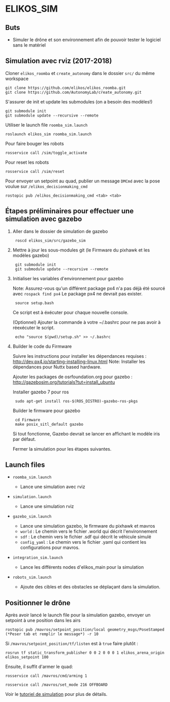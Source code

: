 # ELIKOS_SIM
## Buts
* Simuler le drône et son environnement afin de pouvoir tester le logiciel sans le matériel

## Simulation avec rviz (2017-2018)

Cloner `elikos_roomba` et `create_autonomy` dans le dossier `src/` du même workspace  
````
git clone https://github.com/elikos/elikos_roomba.git
git clone https://github.com/AutonomyLab/create_autonomy.git
````

S'assurer de init et update les submodules (on a besoin des modèles!)  
````
git submodule init
git submodule update --recursive --remote
````

Utiliser le launch file `roomba_sim.launch`  
````
roslaunch elikos_sim roomba_sim.launch
````

Pour faire bouger les robots  
````
rosservice call /sim/toggle_activate
````

Pour reset les robots  
````
rosservice call /sim/reset
````

Pour envoyer un setpoint au quad, publier un message `DMCmd` avec la pose voulue sur `/elikos_decisionmaking_cmd`  
````
rostopic pub /elikos_decisionmaking_cmd <tab> <tab>
````


## Étapes préliminaires pour effectuer une simulation avec gazebo
1. Aller dans le dossier de simulation de gazebo

        roscd elikos_sim/src/gazebo_sim

2. Mettre à jour les sous-modules git (le Firmware du pixhawk et les modèles gazebo)

        git submodule init
        git submodule update --recursive --remote

3. Initialiser les variables d'environnement pour gazebo

    Note: Assurez-vous qu'un différent package px4 n'a pas déjà été sourcé avec `rospack find px4`
          Le package px4 ne devrait pas exister.

        source setup.bash

    Ce script est à éxécuter pour chaque nouvelle console.

    (Optionnel) Ajouter la commande à votre ~/.bashrc pour ne pas avoir 
    à réexécuter le script.

        echo "source $(pwd)/setup.sh" >> ~/.bashrc

4. Builder le code du Firmware

    Suivre les instructions pour installer les dépendances requises : http://dev.px4.io/starting-installing-linux.html
    Note: Installer les dépendances pour Nuttx based hardware.

    Ajouter les packages de osrfoundation.org pour gazebo : http://gazebosim.org/tutorials?tut=install_ubuntu

    Installer gazebo 7 pour ros

        sudo apt-get install ros-$(ROS_DISTRO)-gazebo-ros-pkgs

    Builder le firmware pour gazebo

        cd Firmware
        make posix_sitl_default gazebo

    Si tout fonctionne, Gazebo devrait se lancer en affichant le modèle iris par défaut.

    Fermer la simulation pour les étapes suivantes.

## Launch files 

* `roomba_sim.launch`
    * Lance une simulation avec rviz 

* `simulation.launch`
    * Lance une simulation rviz
 
* `gazebo_sim.launch`
    * Lance une simulation gazebo, le firmware du pixhawk et mavros
    * `world` : Le chemin vers le fichier .world qui décrit l'environnement
    * `sdf` : Le chemin vers le fichier .sdf qui décrit le véhicule simulé
    * `config_yaml` : Le chemin vers le fichier .yaml qui contient les configurations pour mavros.

* `integration_sim.launch`
    * Lance les différents nodes d'elikos_main pour la simulation

* `robots_sim.launch`
    * Ajoute des cibles et des obstacles se déplaçant dans la simulation.

## Positionner le drône
Après avoir lancé le launch file pour la simulation gazebo, envoyer un setpoint à une position dans les airs

`rostopic pub /mavros/setpoint_position/local geometry_msgs/PoseStamped (*Peser tab et remplir le message*) -r 10`

Si `/mavros/setpoint_position/tf/listen` est à `true` faire plutôt : 

`rosrun tf static_transform_publisher 0 0 2 0 0 0 1 elikos_arena_origin elikos_setpoint 100`

Ensuite, il suffit d'armer le quad:

`rosservice call /mavros/cmd/arming 1`

`rosservice call /mavros/set_mode 216 OFFBOARD`

Voir le [tutoriel de simulation](https://elikos.gitbooks.io/wiki-elikos/content/Navigation/lancer_une_simulation_avec_gazebo.html) pour plus de détails.

